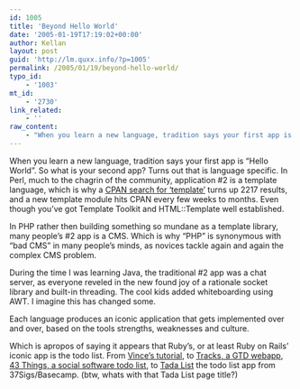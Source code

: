 ```yaml
---
id: 1005
title: 'Beyond Hello World'
date: '2005-01-19T17:19:02+00:00'
author: Kellan
layout: post
guid: 'http://lm.quxx.info/?p=1005'
permalink: /2005/01/19/beyond-hello-world/
typo_id:
    - '1003'
mt_id:
    - '2730'
link_related:
    - ''
raw_content:
    - "When you learn a new language, tradition says your first app is \\\"Hello World\\\".  So what is your second app?  Turns out that is language specific.\nIn Perl, much to the chagrin of the community, application #2 is a template language, which is why a <a href=\\\"http://search.cpan.org/search?query=template&mode=all\\\">CPAN search for \\'template\\'</a> turns up 2217 results, and a new template module hits CPAN every few weeks to months.   Even though you\\'ve got Template Toolkit and HTML::Template well established.\n\nIn PHP rather then building something so mundane as a template library, many people\\'s #2 app is a CMS.  Which is why \\\"PHP\\\" is synonymous with \\\"bad CMS\\\" in many people\\'s minds, as novices tackle again and again the complex CMS problem.\n\nDuring the time I was learning Java, the traditional #2 app was a chat server, as everyone reveled in the new found joy of a rationale socket library and built-in threading.  The cool kids added whiteboarding using AWT.  I imagine this has changed some.\n\nEach language produces an iconic application that gets implemented over and over, based on the tools strengths, weaknesses and culture.  \n\nWhich is apropos of saying it appears that Ruby\\'s, or at least Ruby on Rails\\' iconic app is the todo list.  From <a href=\\\"http://darkhost.mine.nu:8080/~vince/rails/tutorial.html\\\">Vince\\'s tutorial</a>, to <a href=\\\"http://www.rousette.org.uk/projects/\\\">Tracks, a GTD webapp</a>, <a href=\\\"http://43things.com\\\">43 Things, a social software todo list</a>, to <a href=\\\"http://www.tadalist.com/\\\">Tada List</a> the todo list app from 37Sigs/Basecamp. (btw, whats with that Tada List page title?)"
---
```


When you learn a new language, tradition says your first app is “Hello World”. So what is your second app? Turns out that is language specific. In Perl, much to the chagrin of the community, application #2 is a template language, which is why a [CPAN search for ‘template’](http://search.cpan.org/search?query=template&mode=all) turns up 2217 results, and a new template module hits CPAN every few weeks to months. Even though you’ve got Template Toolkit and HTML::Template well established.

In PHP rather then building something so mundane as a template library, many people’s #2 app is a CMS. Which is why “PHP” is synonymous with “bad CMS” in many people’s minds, as novices tackle again and again the complex CMS problem.

During the time I was learning Java, the traditional #2 app was a chat server, as everyone reveled in the new found joy of a rationale socket library and built-in threading. The cool kids added whiteboarding using AWT. I imagine this has changed some.

Each language produces an iconic application that gets implemented over and over, based on the tools strengths, weaknesses and culture.

Which is apropos of saying it appears that Ruby’s, or at least Ruby on Rails’ iconic app is the todo list. From [Vince’s tutorial](http://darkhost.mine.nu:8080/~vince/rails/tutorial.html), to [Tracks, a GTD webapp](http://www.rousette.org.uk/projects/), [43 Things, a social software todo list](http://43things.com), to [Tada List](http://www.tadalist.com/) the todo list app from 37Sigs/Basecamp. (btw, whats with that Tada List page title?)